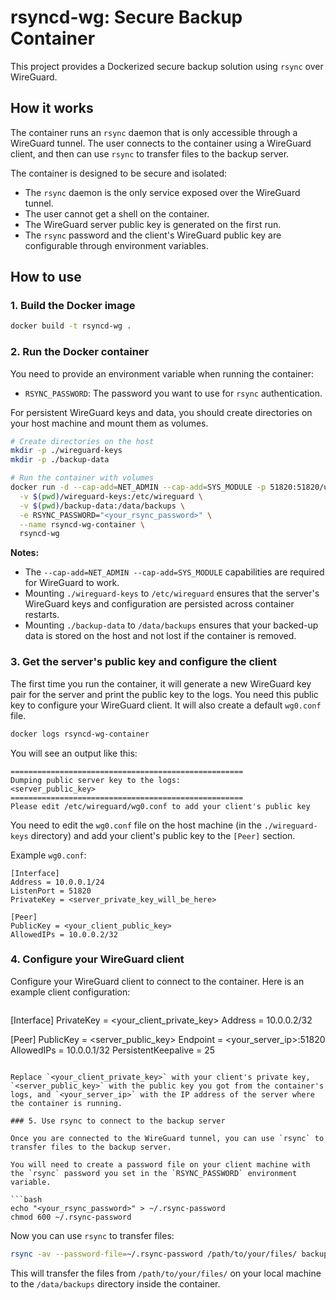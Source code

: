 # rsyncd-wg: Secure Backup Container

This project provides a Dockerized secure backup solution using `rsync` over WireGuard.

## How it works

The container runs an `rsync` daemon that is only accessible through a WireGuard tunnel. The user connects to the container using a WireGuard client, and then can use `rsync` to transfer files to the backup server.

The container is designed to be secure and isolated:
- The `rsync` daemon is the only service exposed over the WireGuard tunnel.
- The user cannot get a shell on the container.
- The WireGuard server public key is generated on the first run.
- The `rsync` password and the client's WireGuard public key are configurable through environment variables.

## How to use

### 1. Build the Docker image

```bash
docker build -t rsyncd-wg .
```

### 2. Run the Docker container

You need to provide an environment variable when running the container:

- `RSYNC_PASSWORD`: The password you want to use for `rsync` authentication.

For persistent WireGuard keys and data, you should create directories on your host machine and mount them as volumes.

```bash
# Create directories on the host
mkdir -p ./wireguard-keys
mkdir -p ./backup-data

# Run the container with volumes
docker run -d --cap-add=NET_ADMIN --cap-add=SYS_MODULE -p 51820:51820/udp \
  -v $(pwd)/wireguard-keys:/etc/wireguard \
  -v $(pwd)/backup-data:/data/backups \
  -e RSYNC_PASSWORD="<your_rsync_password>" \
  --name rsyncd-wg-container \
  rsyncd-wg
```

**Notes:**
- The `--cap-add=NET_ADMIN --cap-add=SYS_MODULE` capabilities are required for WireGuard to work.
- Mounting `./wireguard-keys` to `/etc/wireguard` ensures that the server's WireGuard keys and configuration are persisted across container restarts.
- Mounting `./backup-data` to `/data/backups` ensures that your backed-up data is stored on the host and not lost if the container is removed.


### 3. Get the server's public key and configure the client

The first time you run the container, it will generate a new WireGuard key pair for the server and print the public key to the logs. You need this public key to configure your WireGuard client. It will also create a default `wg0.conf` file.

```bash
docker logs rsyncd-wg-container
```

You will see an output like this:

```
====================================================
Dumping public server key to the logs:
<server_public_key>
====================================================
Please edit /etc/wireguard/wg0.conf to add your client's public key
```

You need to edit the `wg0.conf` file on the host machine (in the `./wireguard-keys` directory) and add your client's public key to the `[Peer]` section.

Example `wg0.conf`:
```
[Interface]
Address = 10.0.0.1/24
ListenPort = 51820
PrivateKey = <server_private_key_will_be_here>

[Peer]
PublicKey = <your_client_public_key>
AllowedIPs = 10.0.0.2/32
```

### 4. Configure your WireGuard client

Configure your WireGuard client to connect to the container. Here is an example client configuration:

```

```
[Interface]
PrivateKey = <your_client_private_key>
Address = 10.0.0.2/32

[Peer]
PublicKey = <server_public_key>
Endpoint = <your_server_ip>:51820
AllowedIPs = 10.0.0.1/32
PersistentKeepalive = 25
```

Replace `<your_client_private_key>` with your client's private key, `<server_public_key>` with the public key you got from the container's logs, and `<your_server_ip>` with the IP address of the server where the container is running.

### 5. Use rsync to connect to the backup server

Once you are connected to the WireGuard tunnel, you can use `rsync` to transfer files to the backup server.

You will need to create a password file on your client machine with the `rsync` password you set in the `RSYNC_PASSWORD` environment variable.

```bash
echo "<your_rsync_password>" > ~/.rsync-password
chmod 600 ~/.rsync-password
```

Now you can use `rsync` to transfer files:

```bash
rsync -av --password-file=~/.rsync-password /path/to/your/files/ backupuser@10.0.0.1::backups
```

This will transfer the files from `/path/to/your/files/` on your local machine to the `/data/backups` directory inside the container.

```
